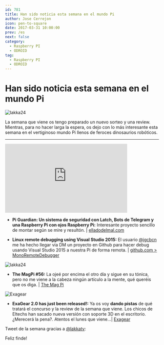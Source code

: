 ```yaml
---
id: 781
title: Han sido noticia esta semana en el mundo Pi
author: Jose Cerrejon
icon: pen-to-square
date: 2017-03-31 10:00:00
prev: /es
next: false
category:
  - Raspberry PI
  - ODROID
tag:
  - Raspberry PI
  - ODROID
---
```


# Han sido noticia esta semana en el mundo Pi

![lakka24](/images/2017/03/lakka24.png)

La semana que viene os tengo preparado un nuevo sorteo y una review. Mientras, para no hacer larga la espera, os dejo con lo más interesante esta semana en el vertiginoso mundo Pi llenos de feroces dinosaurios robóticos.

- - -
<iframe width="400" height="225" src="https://www.youtube.com/embed/Tf-dV3hDZT4?rel=0" frameborder="0" allowfullscreen></iframe>

* **Pi Guardian: Un sistema de seguridad con Latch, Bots de Telegram y una Raspberry Pi con ojos Raspberry Pi:** Interesante proyecto sencillo de montar según se mire y resultón. | [elladodelmal.com](http://www.elladodelmal.com/2017/03/pi-guardian-un-sistema-de-seguridad-con.html)

* **Linux remote debugging using Visual Studio 2015:** El usuario [@jgcbcn](https://twitter.com/jgcbcn) me ha hecho llegar via DM un proyecto en Github para hacer debug usando Visual Studio 2015 a nuestra Pi de forma remota. | [github.com > MonoRemoteDebugger](https://github.com/techl/MonoRemoteDebugger)

![lakka24](/images/2017/03/magpi56.png)

* **The MagPi #56:** La ojeé por encima el otro día y sigue en su tónica, pero no me viene a la cabeza ningún artículo a la mente, qué queréis que os diga.  | [The Mag Pi](http://magpi.cc/2oBtrJh )

![Exagear](/images/2017/03/exagear_cap_09_min.jpg)

* **ExaGear 2.0 has just been released!:** Ya os voy **dando pistas** de qué tratará el concurso y la review de la semana que viene. Los chicos de Eltechs han sacado nueva versión con soporte 3D en el escritorio. ¿Merecerá la pena?. Atentos el lunes que viene...| [Exagear](http://www.simplerses.com/redir?red=https%3A%2F%2Feltechs.com%2Fnew-era-of-gaming-on-raspberry-pi%2F%3Futm_source%3Demail_parnters_on_releasedate%26utm_medium%3Dnew_era_of_gaming_on_raspberry_pi&mod=eyJ1Ijo4MTEsImMiOjI0MzUsInQiOjI2NDMsImoiOjY1NjYsImUiOlsidWx5c2Vzc0BnbWFpbC5jb20iXSwidiI6ImNsaWNrcyIsImgiOjE0OTA4OTMyMDB9)

Tweet de la semana gracias a [@lakkatv](https://twitter.com/lakkatv/):




Feliz finde!
